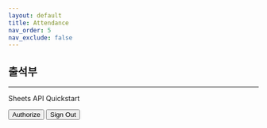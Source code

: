 ```yaml
---
layout: default
title: Attendance
nav_order: 5
nav_exclude: false
---
```

## 출석부

- - -

<p>Sheets API Quickstart</p>

<!--Add buttons to initiate auth sequence and sign out-->
<button id="authorize_button" onclick="handleAuthClick()">Authorize</button>
<button id="signout_button" onclick="handleSignoutClick()">Sign Out</button>

<pre id="content" style="white-space: pre-wrap;"></pre>

<script type="text/javascript">
     const CLIENT_ID = '110007993587368451529';
     const API_KEY = 'e1a634edf54a256be9fbc66c0dad42b3a708d76a';
     const DISCOVERY_DOC = 'https://sheets.googleapis.com/$discovery/rest?version=v4';
     const SCOPES = 'https://www.googleapis.com/auth/spreadsheets';

     let tokenClient;
     let gapiInited = false;
     let gisInited = false;

     document.getElementById('authorize_button').style.visibility = 'hidden';
     document.getElementById('signout_button').style.visibility = 'hidden';
     function gapiLoaded() {
     gapi.load('client', initializeGapiClient);
     }

     async function initializeGapiClient() {
     await gapi.client.init({
     apiKey: API_KEY,
     discoveryDocs: [DISCOVERY_DOC],
     });
     gapiInited = true;
     maybeEnableButtons();
     }

     function gisLoaded() {
     tokenClient = google.accounts.oauth2.initTokenClient({
     client_id: CLIENT_ID,
     scope: SCOPES,
     callback: '', 
     });
     gisInited = true;
     maybeEnableButtons();
     }

     function maybeEnableButtons() {
     if (gapiInited && gisInited) {
     document.getElementById('authorize_button').style.visibility = 'visible';
     }
     }

     function handleAuthClick() {
     tokenClient.callback = async (resp) => {
     if (resp.error !== undefined) {
          throw (resp);
     }
     document.getElementById('signout_button').style.visibility = 'visible';
     document.getElementById('authorize_button').innerText = 'Refresh';
     await listMajors();
     };

     if (gapi.client.getToken() === null) {
     tokenClient.requestAccessToken({prompt: 'consent'});
     } else {
     tokenClient.requestAccessToken({prompt: ''});
     }
     }

     function handleSignoutClick() {
     const token = gapi.client.getToken();
     if (token !== null) {
     google.accounts.oauth2.revoke(token.access_token);
     gapi.client.setToken('');
     document.getElementById('content').innerText = '';
     document.getElementById('authorize_button').innerText = 'Authorize';
     document.getElementById('signout_button').style.visibility = 'hidden';
     }
     }

     async function listMajors() {
     let response;
     try {
     response = await gapi.client.sheets.spreadsheets.values.get({
          spreadsheetId: '1X3ZtRWpwc5G22bFo0dTFgs7UTjwW-mMY5cn_bEVIabw',
          range: 'Test!A1:E',
     });
     } catch (err) {
     document.getElementById('content').innerText = err.message;
     return;
     }
     const range = response.result;
     if (!range || !range.values || range.values.length == 0) {
     document.getElementById('content').innerText = 'No values found.';
     return;
     }
     const output = range.values.reduce(
          (str, row) => `${str}${row[0]}, ${row[4]}\n`,
          'Name, Major:\n');
     document.getElementById('content').innerText = output;
     }
</script>
<script async defer src="https://apis.google.com/js/api.js" onload="gapiLoaded()"></script>
<script async defer src="https://accounts.google.com/gsi/client" onload="gisLoaded()"></script>